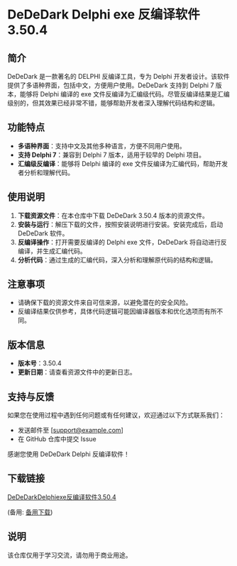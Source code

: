 # DeDeDark Delphi exe 反编译软件 3.50.4

## 简介
DeDeDark 是一款著名的 DELPHI 反编译工具，专为 Delphi 开发者设计。该软件提供了多语种界面，包括中文，方便用户使用。DeDeDark 支持到 Delphi 7 版本，能够将 Delphi 编译的 exe 文件反编译为汇编级代码。尽管反编译结果是汇编级别的，但其效果已经非常不错，能够帮助开发者深入理解代码结构和逻辑。

## 功能特点
- **多语种界面**：支持中文及其他多种语言，方便不同用户使用。
- **支持 Delphi 7**：兼容到 Delphi 7 版本，适用于较早的 Delphi 项目。
- **汇编级反编译**：能够将 Delphi 编译的 exe 文件反编译为汇编代码，帮助开发者分析和理解代码。

## 使用说明
1. **下载资源文件**：在本仓库中下载 DeDeDark 3.50.4 版本的资源文件。
2. **安装与运行**：解压下载的文件，按照安装说明进行安装。安装完成后，启动 DeDeDark 软件。
3. **反编译操作**：打开需要反编译的 Delphi exe 文件，DeDeDark 将自动进行反编译，并生成汇编代码。
4. **分析代码**：通过生成的汇编代码，深入分析和理解原代码的结构和逻辑。

## 注意事项
- 请确保下载的资源文件来自可信来源，以避免潜在的安全风险。
- 反编译结果仅供参考，具体代码逻辑可能因编译器版本和优化选项而有所不同。

## 版本信息
- **版本号**：3.50.4
- **更新日期**：请查看资源文件中的更新日志。

## 支持与反馈
如果您在使用过程中遇到任何问题或有任何建议，欢迎通过以下方式联系我们：
- 发送邮件至 [support@example.com]
- 在 GitHub 仓库中提交 Issue

感谢您使用 DeDeDark Delphi 反编译软件！

## 下载链接
[DeDeDarkDelphiexe反编译软件3.50.4](https://pan.quark.cn/s/88fd1ca15297) 

(备用: [备用下载](https://pan.baidu.com/s/1iGbndKKku3uZYsYLuOKoxA?pwd=1234))

## 说明

该仓库仅用于学习交流，请勿用于商业用途。
